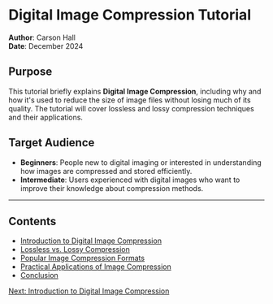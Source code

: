 # Digital Image Compression Tutorial

**Author**: Carson Hall  
**Date**: December 2024  

## Purpose
This tutorial briefly explains **Digital Image Compression**, including why and how it's used to reduce the size of image files without losing much of its quality. The tutorial will cover lossless and lossy compression techniques and their applications.

## Target Audience
- **Beginners**: People new to digital imaging or interested in understanding how images are compressed and stored efficiently.
- **Intermediate**: Users experienced with digital images who want to improve their knowledge about compression methods.

---

## Contents
- [Introduction to Digital Image Compression](Introduction.md)
- [Lossless vs. Lossy Compression](Losslessvs.LossyCompression.md)
- [Popular Image Compression Formats](Formats.md)
- [Practical Applications of Image Compression](Applications.md)
- [Conclusion](Conclusion.md)

[Next: Introduction to Digital Image Compression](Introduction.md)
